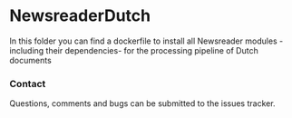 # NewsreaderDutch
In this folder you can find a dockerfile to install all Newsreader modules -including their dependencies- for the processing pipeline of Dutch documents


### Contact
Questions, comments and bugs can be submitted to the issues tracker.
